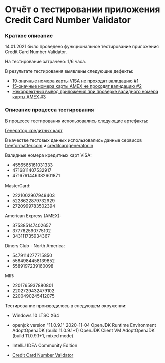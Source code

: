 # Отчёт о тестировании приложения Credit Card Number Validator
### Краткое описание

14.01.2021 было проведено функциональное тестирование приложения Credit Card Number Validator.

На тестирование затрачено: 1/6 часа.

В результате тестирования выявлены следующие дефекты:

* [19-значные номера карты VISA не проходят валидацию #1](https://github.com/EliseevG787/JAVAQA-1.2/issues/1)
* [15-значные номера карты AMEX не проходят валидацию #2](https://github.com/EliseevG787/JAVAQA-1.2/issues/2)
* [Некорректный вывод приложения при проверке валидного номера карты AMEX #3](https://github.com/EliseevG787/JAVAQA-1.2/issues/3)

### Описание процесса тестирования

В процессе тестирования использовались следующие артефакты:

[Генератор кредитных карт](https://www.freeformatter.com/credit-card-number-generator-validator.html)

В качестве тестовых данных использовались данные сервисов [freeformatter.com](https://www.freeformatter.com/credit-card-number-generator-validator.html) и [creditcardgenerator.in](https://creditcardgenerator.in/card-generator/mir)

Валидные номера кредитных карт
VISA:
* 4556565161031333
* 4716811407532917
* 4716761446382601871

MasterCard:
* 2221002907949403
* 5228622879732929
* 2720999783502394

American Express (AMEX):
* 375385147402657
* 377762590775102
* 343111735934367

Diners Club - North America:
* 5479114277715850
* 5584984458139852
* 5589197239160098

MIR:
* 2201765937880801
* 2202729432479102
* 2200490245412075


Тестирование производилось в следующем окружении:

* Windows 10 LTSC X64

* openjdk version "11.0.9.1" 2020-11-04
OpenJDK Runtime Environment AdoptOpenJDK (build 11.0.9.1+1)
OpenJDK Client VM AdoptOpenJDK (build 11.0.9.1+1, mixed mode)

* IntelliJ IDEA Community Edition

* [Credit Card Number Validator](https://github.com/EliseevG787/JAVAQA-1.2/blob/master/Main.java)

